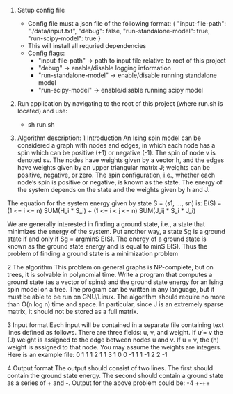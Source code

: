 1. Setup config file
    - Config file must a json file of the following format:
        {
            "input-file-path": "./data/input.txt",
            "debug": false,
            "run-standalone-model": true,
            "run-scipy-model": true
        }
    - This will install all requried dependencies
    - Config flags:
        - "input-file-path" -> path to input file relative to root of this project
        - "debug" -> enable/disable logging information
        - "run-standalone-model" -> enable/disable running standalone model
        - "run-scipy-model" -> enable/disable running scipy model

2. Run application by navigating to the root of this project (where run.sh is located) and use:
    - sh run.sh

3. Algorithm description:
1 Introduction
An Ising spin model can be considered a graph with nodes and edges, in which
each node has a spin which can be positive (+1) or negative (-1). The spin
of node v is denoted sv. The nodes have weights given by a vector h, and
the edges have weights given by an upper triangular matrix J; weights can be
positive, negative, or zero. The spin configuration, i.e., whether each node’s
spin is positive or negative, is known as the state. The energy of the system
depends on the state and the weights given by h and J. 

The equation for the system energy given by state S = (s1, ..., sn) is:
E(S) = (1 <= i <= n) SUM(H_i * S_i) + (1 <= i < j <= n) SUM(J_ij * S_i * J_i)

We are generally interested in finding a ground state, i.e., a state that minimizes
the energy of the system. Put another way, a state Sg is a ground state if and
only if Sg = argminS E(S). The energy of a ground state is known as the ground
state energy and is equal to minS E(S). Thus the problem of finding a ground
state is a minimization problem

2 The algorithm
This problem on general graphs is NP-complete, but on trees, it is solvable in
polynomial time.
Write a program that computes a ground state (as a vector of spins)
and the ground state energy for an Ising spin model on a tree.
The program can be written in any language, but it must be able to be run
on GNU/Linux. The algorithm should require no more than O(n log n) time
and space. In particular, since J is an extremely sparse matrix, it should not be
stored as a full matrix. 

3 Input format
Each input will be contained in a separate file containing text lines defined as
follows. There are three fields: u, v, and weight. If u ̸= v the (J) weight is
assigned to the edge between nodes u and v. If u = v, the (h) weight is assigned
to that node. You may assume the weights are integers. Here is an example file:
0 1 1
1 2 1
1 3 1
0 0 -1
1 1 -1
2 2 -1

4 Output format
The output should consist of two lines. The first should contain the ground
state energy. The second should contain a ground state as a series of + and -.
Output for the above problem could be:
-4
+-++